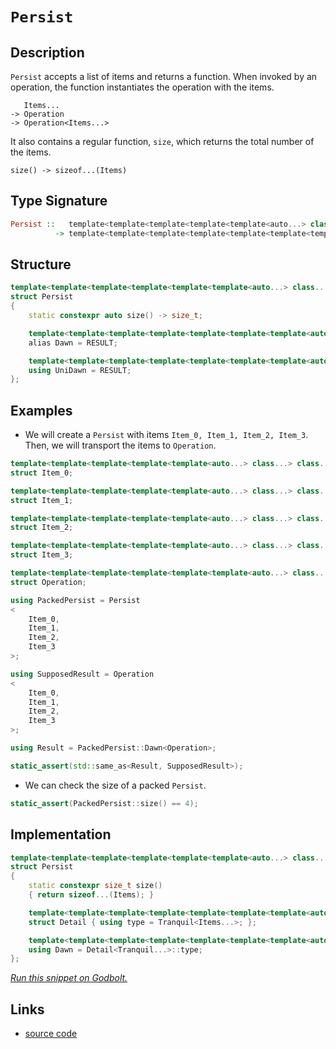 <!-- Copyright 2024 Feng Mofan
SPDX-License-Identifier: Apache-2.0 -->

# `Persist`

## Description

`Persist` accepts a list of items and returns a function.
When invoked by an operation, the function instantiates the operation with the items.

<pre><code>   Items...
-> Operation
-> Operation&lt;Items...&gt;</code></pre>

It also contains a regular function, `size`, which returns the total number of the items.

<pre><code>size() -> sizeof...(Items)</code></pre>

## Type Signature

```Haskell
Persist ::   template<template<template<template<template<auto...> class...> class...> class...> class...> class...
          -> template<template<template<template<template<template<template<auto...> class...> class...> class...> class...> class...> class...>
```

## Structure

```C++
template<template<template<template<template<template<auto...> class...> class...> class...> class...> class...>
struct Persist
{
    static constexpr auto size() -> size_t;

    template<template<template<template<template<template<template<auto...> class...> class...> class...> class...> class...> class>
    alias Dawn = RESULT;

    template<template<template<template<template<template<template<auto...> class...> class...> class...> class...> class...> class>
    using UniDawn = RESULT;
};
```

## Examples

- We will create a `Persist` with items `Item_0, Item_1, Item_2, Item_3`.
Then, we will transport the items to `Operation`.

```C++
template<template<template<template<template<auto...> class...> class...> class...> class...>
struct Item_0;

template<template<template<template<template<auto...> class...> class...> class...> class...>
struct Item_1;

template<template<template<template<template<auto...> class...> class...> class...> class...>
struct Item_2;

template<template<template<template<template<auto...> class...> class...> class...> class...>
struct Item_3;

template<template<template<template<template<template<auto...> class...> class...> class...> class...> class...>
struct Operation;

using PackedPersist = Persist
<
    Item_0, 
    Item_1, 
    Item_2, 
    Item_3
>;

using SupposedResult = Operation
<
    Item_0, 
    Item_1, 
    Item_2, 
    Item_3
>;

using Result = PackedPersist::Dawn<Operation>;

static_assert(std::same_as<Result, SupposedResult>);
```

- We can check the size of a packed `Persist`.

```C++
static_assert(PackedPersist::size() == 4);
```

## Implementation

```C++
template<template<template<template<template<template<auto...> class...> class...> class...> class...> class...Items>
struct Persist
{
    static constexpr size_t size()
    { return sizeof...(Items); }

    template<template<template<template<template<template<template<auto...> class...> class...> class...> class...> class...> class Tranquil>
    struct Detail { using type = Tranquil<Items...>; };

    template<template<template<template<template<template<template<auto...> class...> class...> class...> class...> class...> class...Tranquil>
    using Dawn = Detail<Tranquil...>::type;
};
```

[*Run this snippet on Godbolt.*](https://godbolt.org/#z:OYLghAFBqd5QCxAYwPYBMCmBRdBLAF1QCcAaPECAMzwBtMA7AQwFtMQByARg9KtQYEAysib0QXACx8BBAKoBnTAAUAHpwAMvAFYTStJg1DIApACYAQuYukl9ZATwDKjdAGFUtAK4sGISQDMpK4AMngMmAByPgBGmMQgAGxcpAAOqAqETgwe3r7%2BQemZjgJhEdEscQnJtpj2JQxCBEzEBLk%2BfoG19dlNLQRlUbHxSSkKza3t%2BV3j/YMVVaMAlLaoXsTI7BzmAeHI3lgA1CYBbsjj6FhUJ9gmGgCCd/cEmCypBi8nbi9vH5hfP3eTE%2Bp0BfwBryBIO%2BkPBpyYXiIADoUTdDvsmAoFCikWiMVicXiDATUQFsOjidjSeT8VSkQBJH4KG5PcbELwOQ7KeKZcZPEwAdisD0OosOs0cyHRAnGmFUqWI4rwAC9MAB9AhK1UQJZPMXHIWHYiYAjrBhazCoKg4iCM14KXUBCwGgAi/JFYrBwP%2BoNh3ohv39vsD0K9ob94ZDPrcCOR1IpmLpRMThLJCZJuLTtNTNMpOfTCkOABViIYAI5eOgsj2itkczUuk1MOgG51eTJGQ4EACeqUwxwCLuLpYYFarpztLCTZJOzsFbqd7vu%2BrD0dXAaha4jW6jG7hMN38MRqHz2fjZ8zuZT57zN%2Bvl4LOJL5crtGry7F7fCwEOLqYAHdzROIdG2acc3GfUdXxzEAQB7PtZ35AUF2FR4HgAegAKmwnDcLw9CniwnDi2wIQiyEQ5cIIjC8Noqilx2PYDn7L40AYTZUgIZkZweJ512DTc9yDA9BIE/dYxPO8M2TaSs1vB8L3fOtOUnNUNEQ3iHn4kT920vTty%2BCTT3kmTpyvWTzLM1kCHZFSfjVLgNLQ54DLE4T9MPHThKMqSzMfXzjPvJSbPrQ5VLMJy%2BNcrzI1EmKdzinyFJMuSgtSiz/MvazbM1VSAkirToo8uLit06KktMwKMsU9K/Jq24HmUzUAHk%2B1LBoCvuIjsMOAAxPBiHGQ5sFUVh3n7ejNPuL9O2UJhkAAa0wdBuUGvAhuArkeXWgh%2BVOPUxVUjRSGOGswvslJTo/UVwpOg6bvs/LeJnRcppmn8hC8VIimWgAlTAFC8WhNU21r4mBbI9rce7zteNS7rO1TLph26rv1PK9tuV7nPew5/sB4GByHObFuW1beQIWC/0Ar4wfayGXtQ6yIeQNVE3iAgIAuWCFFYdVMS%2BfGgYIE7Pu%2BjI/oB4WbkdJmaOIoRMDY9BhtG34Jpw6jnIlPBWfZ1oIBJpaVu28YeZVTAdSJzbJFlp4OBWWhOAAVl4PwOC0UhUE4aHLGscU1g2FizACHhSEpj2HZWBaQGdjQkTMMwAE4AA4NCT52U8SAJJDMAVJESfROEkXgWAkDRjvdz3vY4XgFBAY6I60FY4FgGBEBANYCFSRFyEoNA3joeJIj5zhVCzgBaRJJEOYBkClKQE94ZbCBIPB0D0fhBBEMR2CkGRBEUFR1Ej0hdBSf9S1STgeEdl23c0Xga%2BaxEe81K1DnHxIp5nueF8kBOhwIAeEHvQRUOwuBLF4E3B2pAIBIAHqkIeZAKAQEQcgkAwApBmD4HQF4g1KAxEfqQGI4QWjdhvrwUhzBiDdmajEbQSsI5hwHmwQQzUGC0AoafLAMQvDABjLQWg9duC8CwCwQwwBxA8IGkwvAAA3AGxC5RK0RFsMO4QXhO1PrQPAMRSy0I8FgYhNk8Bl1EaQRRxAYgS0bBIowuijCPxWFQAwwAFAADU8CYH/GDd2Yct7CFEOIfegSj5qGIeffQkiUDWGsPoPR9dIArFQJxbIIiJ4XGAqYP2lgzDVyscQdeSjkndDkc4CArgph%2BBSKEcIQxKgjBSEULIAhql6BaQ0eYwwEhjDqOUxoEw2ieA6HoOwAy%2BitG6Y03ptghntLGEM6ZixIGrHWJsCQd8OCu1IFXJ%2BnBP6T2nrPeehxF5mCAbgVe4CQ6QOgc4lYCBMBMCwAkHUpAY6BCREnAI%2BcNC5wLhXZ2iQk5Fw4CXUgZdQ5ImSIkFOqcuCJGdpILgzsfmFz2V7TgdcG7h2cXA9u8DO6v17qg9BYCR5sE4C0Fg8iBQTyYAmTsXAk5Ii4EiT2K8iBFI3ikQJO8QnSDCUoCJp9dA4Mvkwa%2Boitk7Mxc/El78qCHBpXShlTKfwsrZRyoBICkFgOOCHMwUC8WRxbgg1AoD4h9zQZa/VIxVX0oxEYFlXBjo0GBjyQhxDqHkMoSQshtD6GMIcP61hjACAcK4cQ3h/DBHCP9eIyR0jPb4GNA4BRSjT4qOQGo/1mi6jEN0fo8hRitie1MeYsOVibFKDscm78%2BLXFMHcV4nxfj/X8uCXvIVshwkn09uK6JTiclWEsAkmIST3mpIaBkrJg5R3WHyU/QpxSp0rHGRmipVSRn5FqQwdAyymlpAyK0nIu6aknuKNkI9szN0NEmcMvIl7729CWfUhYx7ZiTAvWM995QembLWUHID2i5XEJriq4gtL6WMudZq1l7KNCXPwNyw1ocTUwKWI855rzKBbIhVC1l/yBRooFAKHOZgC4ot2RB7FthcVYYJfAIlXc342vJcPUeHAaXHKnPIqU8itV/HGMvVDa9eUHyCbvCQvbD4ioHToEAQRJXStvmC8Dp8FXd0RIcD%2BvGZ78cE8J70Q1gF2uQehgImH8VEs4yg/uFmwEgAE99NUQmk5qhEwQNm0Hp64M9QQiARDT6%2Btof6sLdCGFMLDZathkbOHcNTZgPhAixAJosUmhx5axGyIzYokRnLVCqJePmwQhadF6IMd2MtJiilVt4DW2xrwG1OLNXwNxnjvG%2BL7P43gXaZOhL7QpyJynh3GDieO4t66vZpJlJwdC3NF15IKfEHlJT3mvu3QehZwQD23o6aehou3Ok3o/YBvpPQBCPt21twZcxzszL/f0W7/6GkrI3YHDZqywMPy0wcgzhwjOHA80ibzKHrnobuaa5uOGXkjHedowjIBk5IgCAEZ2ccUUV3RwKOFtH/u1wY43B5Hz/CsvIxoFl/yuABCRQKMwyKwUBD%2B9XejWGtlmFZ/sonHPLHbWcJIIAA%3D%3D)

## Links

- [source code](../../../conceptrodon/persist.hpp)
